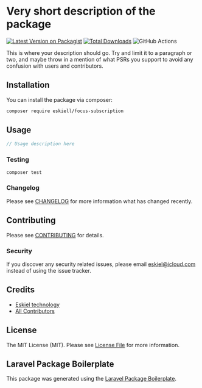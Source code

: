 # Very short description of the package

[![Latest Version on Packagist](https://img.shields.io/packagist/v/eskiell/focus-subscription.svg?style=flat-square)](https://packagist.org/packages/eskiell/focus-subscription)
[![Total Downloads](https://img.shields.io/packagist/dt/eskiell/focus-subscription.svg?style=flat-square)](https://packagist.org/packages/eskiell/focus-subscription)
![GitHub Actions](https://github.com/eskiell/focus-subscription/actions/workflows/main.yml/badge.svg)

This is where your description should go. Try and limit it to a paragraph or two, and maybe throw in a mention of what PSRs you support to avoid any confusion with users and contributors.

## Installation

You can install the package via composer:

```bash
composer require eskiell/focus-subscription
```

## Usage

```php
// Usage description here
```

### Testing

```bash
composer test
```

### Changelog

Please see [CHANGELOG](CHANGELOG.md) for more information what has changed recently.

## Contributing

Please see [CONTRIBUTING](CONTRIBUTING.md) for details.

### Security

If you discover any security related issues, please email eskiel@icloud.com instead of using the issue tracker.

## Credits

-   [Eskiel technology](https://github.com/eskiell)
-   [All Contributors](../../contributors)

## License

The MIT License (MIT). Please see [License File](LICENSE.md) for more information.

## Laravel Package Boilerplate

This package was generated using the [Laravel Package Boilerplate](https://laravelpackageboilerplate.com).
